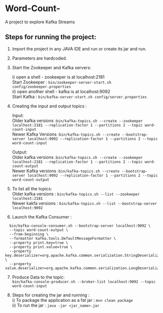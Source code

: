 # Word-Count-
A project to explore Kafka Streams

## Steps for running the project:

1) Import the project in any JAVA IDE and run or create its jar and run.  
2) Parameters are hardcoded.
3) Start the Zookeeper and Kafka servers: 
  
    i)  open a shell - zookeeper is at localhost:2181<br/>
        Start Zookeeper : ```bin/zookeeper-server-start.sh config/zookeeper.properties```<br/>
    ii) open another shell - kafka is at localhost:9092<br/>
        Start Kafka     : ```bin/kafka-server-start.sh config/server.properties```<br/>
    
4) Creating the input and output topics :  

   Input:<br/>
   Older kafka versions :```bin/kafka-topics.sh --create --zookeeper localhost:2181 --replication-factor 1 --partitions 2 --topic word-count-input```<br/> 
   Newer Kafka Versions :```bin/kafka-topics.sh --create --bootstrap-server localhost:9092 --replication-factor 1 --partitions 2 --topic word-count-input```<br/>
   
   Output:<br/>
   Older kafka versions :```bin/kafka-topics.sh --create --zookeeper localhost:2181 --replication-factor 1 --partitions 2 --topic word-count-output```<br/>
   Newer Kafka versions :```bin/kafka-topics.sh --create --bootstrap-server localhost:9092 --replication-factor 1 --partitions 2 --topic word-count-output```<br/>


5) To list all the topics:  
   Older kafka versions : ``` bin/kafka-topics.sh --list --zookeeper localhost:2181 ```<br/>
   Newer kakfa versions : ```bin/kafka-topics.sh --list --bootstrap-server localhost:9092```<br/>
      
6) Launch the Kafka Consumer :    
  ``` 
    bin/kafka-console-consumer.sh --bootstrap-server localhost:9092 \  
    --topic word-count-output \  
    --from-beginning \  
    --formatter kafka.tools.DefaultMessageFormatter \  
    --property print.key=true \  
    --property print.value=true \  
    --property key.deserializer=org.apache.kafka.common.serialization.StringDeserializer \  
    --property value.deserializer=org.apache.kafka.common.serialization.LongDeserializer 
  ```  

7) Produce Data to the topic:    
   ``` bin/kafka-console-producer.sh --broker-list localhost:9092 --topic word-count-input ```  


8) Steps for creating the jar and running :  
   i) To package the application as a fat jar : ``` mvn clean package ```   
   ii) To run the jar : ``` java -jar <jar_name>.jar ``` 
   

